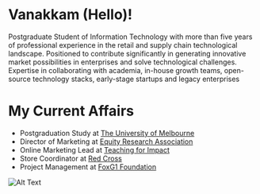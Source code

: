 # Vanakkam (Hello)!

Postgraduate Student of Information Technology with more than five years of professional experience in the retail and supply chain technological landscape. Positioned to contribute significantly in generating innovative market possibilities in enterprises and solve technological challenges. Expertise in collaborating with academia, in-house growth teams, open-source technology stacks, early-stage startups and legacy enterprises

# My Current Affairs

- Postgraduation Study at [The University of Melbourne](https://www.unimelb.edu.au/)
- Director of Marketing at [Equity Research Association](http://eraunimelb.org.au/)
- Online Marketing Lead at [Teaching for Impact](https://www.teachingforimpact.org/)
- Store Coordinator at [Red Cross](https://www.redcross.org.au/)
- Project Management at [FoxG1 Foundation](https://foxg1.org.au/)

![Alt Text](https://media.giphy.com/media/143vPc6b08locw/giphy.gif)

